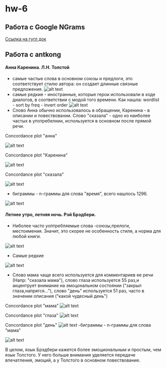 # hw-6
## Работа с Google NGrams
[Ссылка на гугл док](https://docs.google.com/document/d/1cRBBB6FyqXJII71VaWtEiJ26OfivC1BlT6CVO4POziU/edit?usp=sharing)

## Работа с antkong
#### Анна Каренина. Л.Н. Толстой
- самые частые слова в основном союзы и предлоги, это соответствует стилю автора: он создает длинные связные предложения.
![alt text](https://github.com/AlinaVarakina/hw-6/blob/master/%D0%B0%D0%BD%D0%BD%D0%B0%20%D0%BA%D0%B0%D1%80%D0%B5%D0%BD%D0%B8%D0%BD%D0%B0%20%D1%87%D0%B0%D1%81%D1%82%D0%BE%D1%82%D0%B0%20%D1%81%D0%BB%D0%BE%D0%B2.PNG)
- самые редкие - иностранные, которые герои использовали в ходе диалогов, в соответствии с модой того времени. Как нашла: wordlist - sort by freq - invert order
![alt text](https://github.com/AlinaVarakina/hw-6/blob/master/%D0%B0%D0%BD%D0%BD%D0%B0%20%D1%81%D0%B0%D0%BC%D1%8B%D0%B5%20%D1%80%D0%B5%D0%B4%D0%BA%D0%B8%D0%B5.PNG)
- Слово Анна обычно использовалось в обращении, Каренина - в описании и повествовании. Слово "сказала" - одно из наиболее частых в употребелнии, используется в основном после прямой речи.

Concordance plot "анна"

![alt text](https://github.com/AlinaVarakina/hw-6/blob/master/%D0%B0%D0%BD%D0%BD%D0%B0%20%D1%83%D0%BF%D0%BE%D1%82%D1%80%D0%B5%D0%B1%D0%BB%D0%B5%D0%BD%D0%B8%D0%B5.PNG)

Concordance plot "Каренина"

![alt text](https://github.com/AlinaVarakina/hw-6/blob/master/%D0%9A%D0%B0%D1%80%D0%B5%D0%BD%D0%B8%D0%BD%D0%B0%20%D1%83%D0%BF%D0%BE%D1%82%D1%80%D0%B5%D0%B1%D0%BB%D0%B5%D0%BD%D0%B8%D0%B5.PNG)

Concordance plot "сказала"

![alt text](https://github.com/AlinaVarakina/hw-6/blob/master/%D1%81%D0%BA%D0%B0%D0%B7%D0%B0%D0%BB%D0%B0%20%D1%83%D0%BF%D0%BE%D1%82%D1%80%D0%B5%D0%B1%D0%BB%D0%B5%D0%BD%D0%B8%D0%B5.PNG)

- биграммы - n-граммы для слова "время", всего нашлось 1296.

![alt text](https://github.com/AlinaVarakina/hw-6/blob/master/%D0%B1%D0%B8%D0%B3%D1%80%D0%B0%D0%BC%D0%BC%D1%8B%20%D0%B2%D1%80%D0%B5%D0%BC%D1%8F.PNG)

#### Летнее утро, летняя ночь. Рэй Брэдбери.
- Ниболее часто уоптребляемые слова -союзы,прелоги, местоимения. Значит, это скорее не особенность стиля, а норма для любой книги.

![alt text](https://github.com/AlinaVarakina/hw-6/blob/master/%D0%BB%D0%B5%D1%82%D0%BD%D0%B5%D0%B5%20%D1%83%D1%82%D1%80%D0%BE%20%D1%87%D0%B0%D1%81%D1%82%D0%BE%D1%82%D0%B0.PNG)
- Самые редкие

![alt text](https://github.com/AlinaVarakina/hw-6/blob/master/%D1%81%D0%B0%D0%BC%D1%8B%D0%B5%20%D1%80%D0%B5%D0%B4%D0%BA%D0%B8%D0%B5.PNG)
- Слово мама чаще всего используется для комментариев ее речи (Напр: "сказала мама"), слово глаза используется 55 раз,и акцентрует внимание на эмоцональном состоянии ("закрыл глаза,напрягся..."), слово "день" используется 51 раз, часто в значении описания ("какой чудесный день")

Concordance plot "мама"
![alt text](https://github.com/AlinaVarakina/hw-6/blob/master/%D1%87%D0%B0%D1%81%D1%82%D0%BE%D1%82%D0%B0%20%D0%BC%D0%B0%D0%BC%D0%B0.PNG)

Concordance plot "глаза"
![alt text](https://github.com/AlinaVarakina/hw-6/blob/master/%D1%87%D0%B0%D1%81%D1%82%D0%BE%D1%82%D0%B0%20%D0%B3%D0%BB%D0%B0%D0%B7%D0%B0.PNG)

Concordance plot "день"
![alt text](https://github.com/AlinaVarakina/hw-6/blob/master/%D1%87%D0%B0%D1%81%D1%82%D0%BE%D1%82%D0%B0%20%D0%B4%D0%B5%D0%BD%D1%8C.PNG)
-биграммы - n-граммы для слова "мама"

![alt text](https://github.com/AlinaVarakina/hw-6/blob/master/%D0%BC%D0%B0%D0%BC%D0%B0%20%D0%B1%D0%B8%D0%B3%D1%80%D0%B0%D0%BC%D0%BC%D1%8B.PNG)

В целом, язык Брэдбери кажется более эмоциональным и простым, чем язык Толстого. У него больше внимания уделяется передаче впечатления, эмоций, а у Толстого в основном повествование.

